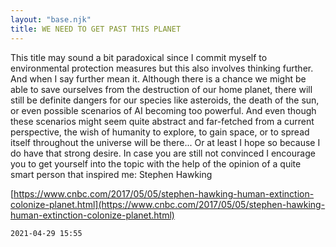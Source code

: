 ```yaml
---
layout: "base.njk"
title: WE NEED TO GET PAST THIS PLANET
---
```


This title may sound a bit paradoxical since I commit myself to environmental protection measures but this also involves thinking further. And when I say further mean it. Although there is a chance we might be able to save ourselves from the destruction of our home planet, there will still be definite dangers for our species like asteroids, the death of the sun, or even possible scenarios of AI becoming too powerful. And even though these scenarios might seem quite abstract and far-fetched from a current perspective, the wish of humanity to explore, to gain space, or to spread itself throughout the universe will be there... Or at least I hope so because I do have that strong desire. 
In case you are still not convinced I encourage you to get yourself into the topic with the help of the opinion of a quite smart person that inspired me: Stephen Hawking

[https://www.cnbc.com/2017/05/05/stephen-hawking-human-extinction-colonize-planet.html](https://www.cnbc.com/2017/05/05/stephen-hawking-human-extinction-colonize-planet.html)

`2021-04-29 15:55`